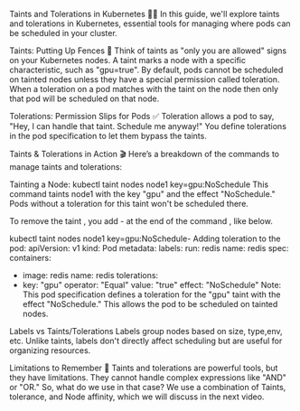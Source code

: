 Taints and Tolerations in Kubernetes 🚧📜
In this guide, we'll explore taints and tolerations in Kubernetes, essential tools for managing where pods can be scheduled in your cluster.

Taints: Putting Up Fences 🚫
Think of taints as "only you are allowed" signs on your Kubernetes nodes. A taint marks a node with a specific characteristic, such as "gpu=true". By default, pods cannot be scheduled on tainted nodes unless they have a special permission called toleration. When a toleration on a pod matches with the taint on the node then only that pod will be scheduled on that node.

Tolerations: Permission Slips for Pods ✅
Toleration allows a pod to say, "Hey, I can handle that taint. Schedule me anyway!" You define tolerations in the pod specification to let them bypass the taints.

Taints & Tolerations in Action 🎬
Here’s a breakdown of the commands to manage taints and tolerations:

Tainting a Node:
kubectl taint nodes node1 key=gpu:NoSchedule
This command taints node1 with the key "gpu" and the effect "NoSchedule." Pods without a toleration for this taint won't be scheduled there.

To remove the taint , you add - at the end of the command , like below.

kubectl taint nodes node1 key=gpu:NoSchedule-
Adding toleration to the pod:
apiVersion: v1
kind: Pod
metadata:
  labels:
    run: redis
  name: redis
spec:
  containers:
  - image: redis
    name: redis
  tolerations:
  - key: "gpu"
    operator: "Equal"
    value: "true"
    effect: "NoSchedule"
Note: This pod specification defines a toleration for the "gpu" taint with the effect "NoSchedule." This allows the pod to be scheduled on tainted nodes.

Labels vs Taints/Tolerations
Labels group nodes based on size, type,env, etc. Unlike taints, labels don't directly affect scheduling but are useful for organizing resources.

Limitations to Remember 🚧
Taints and tolerations are powerful tools, but they have limitations. They cannot handle complex expressions like "AND" or "OR." So, what do we use in that case? We use a combination of Taints, tolerance, and Node affinity, which we will discuss in the next video.